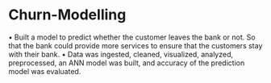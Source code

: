 # Churn-Modelling
• Built a model to predict whether the customer leaves the bank or not. So that the bank could provide more services to ensure that the customers stay with their bank. • Data was ingested, cleaned, visualized, analyzed, preprocessed, an ANN model was built, and accuracy of the prediction model was evaluated.

